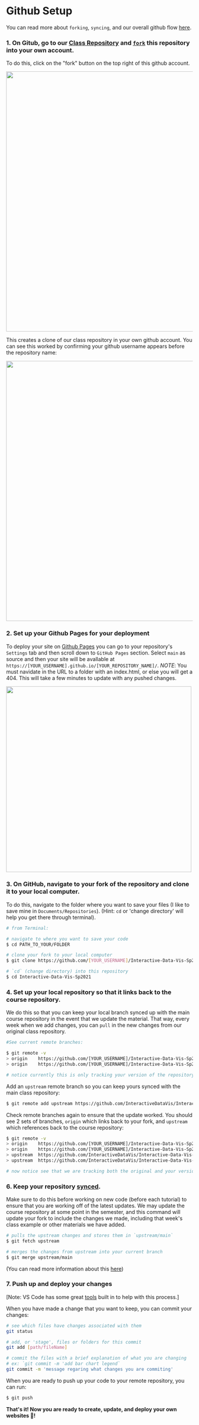 # Github Setup

You can read more about `forking`, `syncing`, and our overall github flow [here](https://help.github.com/en/github/getting-started-with-github/fork-a-repo).

### 1. On Gitub, go to our [Class Repository](https://github.com/InteractiveDataVis/Interactive-Data-Vis-Sp2021.git) and [`fork`](https://docs.github.com/en/github/getting-started-with-github/fork-a-repo) this repository into your own account.

To do this, click on the "fork" button on the top right of this github account.

<img src='../lib/assets/fork.png' width='700px'>

This creates a clone of our class repository in your own github account. You can see this worked by confirming your github username appears before the repository name:

<img src='../lib/assets/forked.png' width='700px'>

### 2. Set up your Github Pages for your deployment

To deploy your site on [Github Pages](https://help.github.com/en/github/working-with-github-pages/creating-a-github-pages-site#creating-your-site) you can go to your repository's `Settings` tab and then scroll down to `GitHub Pages` section. Select `main` as source and then your site will be avallable at `https://[YOUR_USERNAME].github.io/[YOUR_REPOSITORY_NAME]/`. *NOTE*: You must navidate in the URL to a folder with an index.html, or else you will get a 404. This will take a few minutes to update with any pushed changes.

<img src='../lib/assets/pages.png' width='500px'>

### 3. On GitHub, navigate to **your fork** of the repository and clone it to your local computer.

To do this, navigate to the folder where you want to save your files (I like to save mine in `Documents/Repositories`). (Hint: `cd` or 'change directory' will help you get there through terminal).

```sh
# from Terminal:

# navigate to where you want to save your code
$ cd PATH_TO_YOUR/FOLDER

# clone your fork to your local computer
$ git clone https://github.com/[YOUR_USERNAME]/Interactive-Data-Vis-Sp2021

# `cd` (change directory) into this repository
$ cd Interactive-Data-Vis-Sp2021
```

### 4. Set up your local repository so that it links back to the course repository.

We do this so that you can keep your local branch synced up with the main course repository in the event that we update the material. That way, every week when we add changes, you can `pull` in the new changes from our original class repository.

```sh
#See current remote branches:

$ git remote -v
> origin	https://github.com/[YOUR_USERNAME]/Interactive-Data-Vis-Sp2021 (fetch)
> origin	https://github.com/[YOUR_USERNAME]/Interactive-Data-Vis-Sp2021 (push)

# notice currently this is only tracking your version of the repository.
```

Add an `upstream` remote branch so you can keep yours synced with the main class repository:

```sh
$ git remote add upstream https://github.com/InteractiveDataVis/Interactive-Data-Vis-Sp2021.git
```

Check remote branches again to ensure that the update worked. You should see 2 sets of branches, `origin` which links back to your fork, and `upstream` which references back to the course repository:

```sh
$ git remote -v
> origin	https://github.com/[YOUR_USERNAME]/Interactive-Data-Vis-Sp2021 (fetch)
> origin	https://github.com/[YOUR_USERNAME]/Interactive-Data-Vis-Sp2021 (push)
> upstream	https://github.com/InteractiveDataVis/Interactive-Data-Vis-Sp2021.git (fetch)
> upstream	https://github.com/InteractiveDataVis/Interactive-Data-Vis-Sp2021.git (push)

# now notice see that we are tracking both the original and your version of the repository
```

### 6. Keep your repository [synced](https://help.github.com/en/github/getting-started-with-github/fork-a-repo#keep-your-fork-synced).

Make sure to do this before working on new code (before each tutorial) to ensure that you are working off of the latest updates. We may update the course repository at some point in the semester, and this command will update your fork to include the changes we made, including that week's class example or other materials we have added.

```sh
# pulls the upstream changes and stores them in `upstream/main`
$ git fetch upstream
```

```sh
# merges the changes from upstream into your current branch
$ git merge upstream/main
```

(You can read more information about this [here](https://help.github.com/en/github/collaborating-with-issues-and-pull-requests/syncing-a-fork))

### 7. Push up and deploy your changes

[Note: VS Code has some great [tools](https://code.visualstudio.com/docs/editor/versioncontrol#_git-support) built in to help with this process.]

When you have made a change that you want to keep, you can commit your changes:

```sh
# see which files have changes associated with them
git status

# add, or 'stage', files or folders for this commit
git add [path/fileName]

# commit the files with a brief explanation of what you are changing
# ex: `git commit -m 'add bar chart legend`
git commit -m 'message regaring what changes you are commiting'
```

When you are ready to push up your code to your remote repository, you can run:

```sh
$ git push
```

**That's it! Now you are ready to create, update, and deploy your own websites 🎉!**
